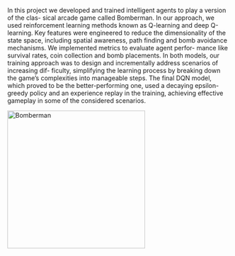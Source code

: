 In this project we developed and trained intelligent agents to play a version of the clas-
sical arcade game called Bomberman. In our approach, we used reinforcement learning
methods known as Q-learning and deep Q-learning. Key features were engineered to
reduce the dimensionality of the state space, including spatial awareness, path finding
and bomb avoidance mechanisms. We implemented metrics to evaluate agent perfor-
mance like survival rates, coin collection and bomb placements. In both models, our
training approach was to design and incrementally address scenarios of increasing dif-
ficulty, simplifying the learning process by breaking down the game’s complexities into
manageable steps. The final DQN model, which proved to be the better-performing one,
used a decaying epsilon-greedy policy and an experience replay in the training, achieving
effective gameplay in some of the considered scenarios.

<centering>
<img width="311" alt="Bomberman" src="https://github.com/user-attachments/assets/e4700335-45d9-4f13-a872-04ca10d74abd">

